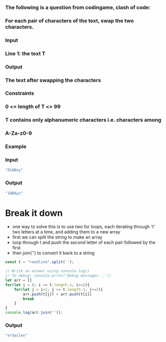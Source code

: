 [category]: <> (Coding)
[date]: <> (2023/04/03)
[title]: <> (Codingame Question 13)

### The following is a question from codingame, clash of code:

### For each pair of characters of the text, swap the two characters.
### Input
### Line 1: the text T
### Output
### The text after swapping the characters
### Constraints
### 0 <= length of T <= 99
### T contains only alphanumeric characters i.e. characters among
### A-Za-z0-9
### Example

### Input
```javascript
"01ABxy"
```
### Output
```javascript
"10BAyx"
```
# Break it down
 - one way to solve this is to use two for loops, each iterating through 't' two letters at a time, and adding them to a new array
 - first we can split the string to make an array
 - loop through t and push the second letter of each pair followed by the first
 - then join('') to convert it back to a string

```javascript
const t = "readline".split('');

// Write an answer using console.log()
// To debug: console.error('Debug messages...');
let arr = []
for(let i = 0; i <= t.length-1; i+=2){
    for(let j = i+1; j <= t.length-1; j+=2){
        arr.push(t[j]) + arr.push(t[i])
        break
    }  
}
console.log(arr.join(''));
```
### Output
```javascript
"erdailen"
```